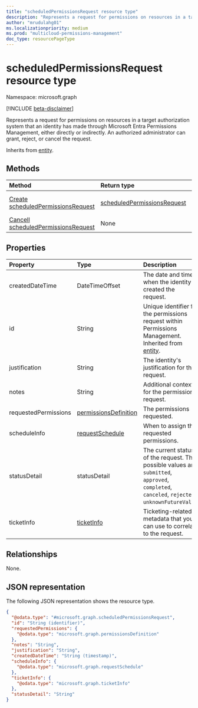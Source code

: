 ```yaml
---
title: "scheduledPermissionsRequest resource type"
description: "Represents a request for permissions on resources in a target authorization system that an identity has made through Microsoft Entra Permissions Management, either directly or indirectly."
author: "mrudulahg01"
ms.localizationpriority: medium
ms.prod: "multicloud-permissions-management"
doc_type: resourcePageType
---
```


# scheduledPermissionsRequest resource type

Namespace: microsoft.graph

[!INCLUDE [beta-disclaimer](../../includes/beta-disclaimer.md)]

Represents a request for permissions on resources in a target authorization system that an identity has made through Microsoft Entra Permissions Management, either directly or indirectly. An authorized administrator can grant, reject, or cancel the request.

Inherits from [entity](../resources/entity.md).

## Methods
|Method|Return type|Description|
|:---|:---|:---|
|[Create scheduledPermissionsRequest](../api/permissionsmanagement-post-scheduledpermissionsrequests.md)|[scheduledPermissionsRequest](../resources/scheduledpermissionsrequest.md)|Create a new [scheduledPermissionsRequest](../resources/scheduledpermissionsrequest.md) object.|
|[Cancell scheduledPermissionsRequest](../api/scheduledpermissionsrequest-cancelall.md)|None|Cancels a [scheduledPermissionsRequest](../resources/scheduledpermissionsrequest.md).|

## Properties
|Property|Type|Description|
|:---|:---|:---|
|createdDateTime|DateTimeOffset|The date and time when the identity created the request.|
|id|String|Unique identifier for the permissions request within Permissions Management. Inherited from [entity](../resources/entity.md).|
|justification|String|The identity's justification for the request.|
|notes|String|Additional context for the permissions request.|
|requestedPermissions|[permissionsDefinition](../resources/permissionsdefinition.md)|The permissions requested.|
|scheduleInfo|[requestSchedule](../resources/requestschedule.md)|When to assign the requested permissions.|
|statusDetail|statusDetail|The current status of the request. The possible values are: `submitted`, `approved`, `completed`, `canceled`, `rejected`, `unknownFutureValue`.|
|ticketInfo|[ticketInfo](../resources/ticketinfo.md)|Ticketing-related metadata that you can use to correlate to the request.|

## Relationships
None.

## JSON representation
The following JSON representation shows the resource type.
<!-- {
  "blockType": "resource",
  "keyProperty": "id",
  "@odata.type": "microsoft.graph.scheduledPermissionsRequest",
  "baseType": "microsoft.graph.entity",
  "openType": false
}
-->
``` json
{
  "@odata.type": "#microsoft.graph.scheduledPermissionsRequest",
  "id": "String (identifier)",
  "requestedPermissions": {
    "@odata.type": "microsoft.graph.permissionsDefinition"
  },
  "notes": "String",
  "justification": "String",
  "createdDateTime": "String (timestamp)",
  "scheduleInfo": {
    "@odata.type": "microsoft.graph.requestSchedule"
  },
  "ticketInfo": {
    "@odata.type": "microsoft.graph.ticketInfo"
  },
  "statusDetail": "String"
}
```

